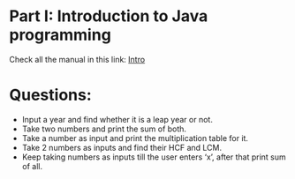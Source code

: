 # Part I: Introduction to Java programming
Check all the manual in this link: [Intro](src/intro)
# Questions:
- Input a year and find whether it is a leap year or not.
- Take two numbers and print the sum of both.
- Take a number as input and print the multiplication table for it.
- Take 2 numbers as inputs and find their HCF and LCM.
- Keep taking numbers as inputs till the user enters ‘x’, after that print sum of all.